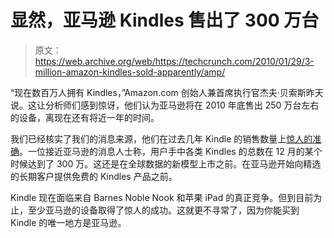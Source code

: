 # 显然，亚马逊 Kindles 售出了 300 万台

> 原文：<https://web.archive.org/web/https://techcrunch.com/2010/01/29/3-million-amazon-kindles-sold-apparently/amp/>

“现在数百万人拥有 Kindles，”Amazon.com 创始人兼首席执行官杰夫·贝索斯昨天说。这让分析师们感到惊讶，他们认为亚马逊将在 2010 年底售出 250 万台左右的设备，离现在还有将近一年的时间。

我们已经核实了我们的消息来源，他们在过去几年 Kindle 的销售数量上[惊人的准确](https://web.archive.org/web/20230404075604/https://techcrunch.com/2009/04/16/300000-kindle-2s-sold-to-date/)。一位接近亚马逊的消息人士称，用户手中各类 Kindles 的总数在 12 月的某个时候达到了 300 万。这还是在全球数据的新模型上市之前。在亚马逊开始向精选的长期客户提供免费的 Kindles 产品之前。

Kindle 现在面临来自 Barnes Noble Nook 和苹果 iPad 的真正竞争。但到目前为止，至少亚马逊的设备取得了惊人的成功。这就更不寻常了，因为你能买到 Kindle 的唯一地方是亚马逊。

<amp-analytics data-credentials="include" class="i-amphtml-layout-fixed i-amphtml-layout-size-defined" i-amphtml-layout="fixed"></amp-analytics>